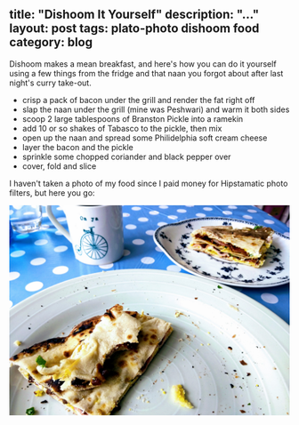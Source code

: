 title: "Dishoom It Yourself"
description: "..."
layout: post
tags: plato-photo dishoom food
category: blog
---

Dishoom makes a mean breakfast, and here's how you can do it yourself using a few things from the fridge and that naan you forgot about after last night's curry take-out.

* crisp a pack of bacon under the grill and render the fat right off
* slap the naan under the grill (mine was Peshwari) and warm it both sides
* scoop 2 large tablespoons of Branston Pickle into a ramekin
* add 10 or so shakes of Tabasco to the pickle, then mix
* open up the naan and spread some Philidelphia soft cream cheese
* layer the bacon and the pickle
* sprinkle some chopped coriander and black pepper over
* cover, fold and slice

I haven't taken a photo of my food since I paid money for Hipstamatic photo filters, but here you go:

![anglo-indian bacon butty](/assets/posts/2017-04-30-dishoom-it-yourself/IMG_20170430_135037.jpg)


